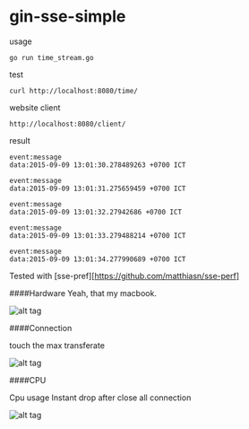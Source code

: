 # gin-sse-simple

usage
```
go run time_stream.go
```

test
```
curl http://localhost:8080/time/
```

website client
```
http://localhost:8080/client/
```

result

```
event:message
data:2015-09-09 13:01:30.278489263 +0700 ICT

event:message
data:2015-09-09 13:01:31.275659459 +0700 ICT

event:message
data:2015-09-09 13:01:32.27942686 +0700 ICT

event:message
data:2015-09-09 13:01:33.279488214 +0700 ICT

event:message
data:2015-09-09 13:01:34.277990689 +0700 ICT
```

Tested with [sse-pref][https://github.com/matthiasn/sse-perf]

####Hardware
Yeah, that my macbook.

![alt tag](img/hardware.png|alt=hardware)

####Connection

touch the max transferate 

![alt tag](img/connection.png|alt=connection)

####CPU

Cpu usage Instant drop after close all connection 

![alt tag](img/cpu-usage.png|alt=connection)